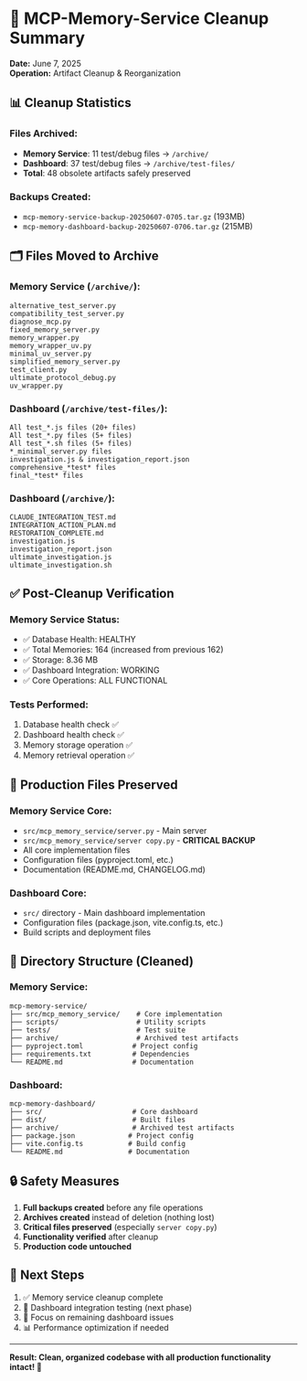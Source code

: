 # 🧹 MCP-Memory-Service Cleanup Summary

**Date:** June 7, 2025  
**Operation:** Artifact Cleanup & Reorganization

## 📊 **Cleanup Statistics**

### **Files Archived:**
- **Memory Service**: 11 test/debug files → `/archive/`
- **Dashboard**: 37 test/debug files → `/archive/test-files/`
- **Total**: 48 obsolete artifacts safely preserved

### **Backups Created:**
- `mcp-memory-service-backup-20250607-0705.tar.gz` (193MB)
- `mcp-memory-dashboard-backup-20250607-0706.tar.gz` (215MB)

## 🗂️ **Files Moved to Archive**

### **Memory Service (`/archive/`):**
```
alternative_test_server.py
compatibility_test_server.py
diagnose_mcp.py
fixed_memory_server.py
memory_wrapper.py
memory_wrapper_uv.py
minimal_uv_server.py
simplified_memory_server.py
test_client.py
ultimate_protocol_debug.py
uv_wrapper.py
```

### **Dashboard (`/archive/test-files/`):**
```
All test_*.js files (20+ files)
All test_*.py files (5+ files)  
All test_*.sh files (5+ files)
*_minimal_server.py files
investigation.js & investigation_report.json
comprehensive_*test* files
final_*test* files
```

### **Dashboard (`/archive/`):**
```
CLAUDE_INTEGRATION_TEST.md
INTEGRATION_ACTION_PLAN.md
RESTORATION_COMPLETE.md
investigation.js
investigation_report.json
ultimate_investigation.js
ultimate_investigation.sh
```

## ✅ **Post-Cleanup Verification**

### **Memory Service Status:**
- ✅ Database Health: HEALTHY
- ✅ Total Memories: 164 (increased from previous 162)
- ✅ Storage: 8.36 MB
- ✅ Dashboard Integration: WORKING
- ✅ Core Operations: ALL FUNCTIONAL

### **Tests Performed:**
1. Database health check ✅
2. Dashboard health check ✅  
3. Memory storage operation ✅
4. Memory retrieval operation ✅

## 🎯 **Production Files Preserved**

### **Memory Service Core:**
- `src/mcp_memory_service/server.py` - Main server
- `src/mcp_memory_service/server copy.py` - **CRITICAL BACKUP**
- All core implementation files
- Configuration files (pyproject.toml, etc.)
- Documentation (README.md, CHANGELOG.md)

### **Dashboard Core:**
- `src/` directory - Main dashboard implementation
- Configuration files (package.json, vite.config.ts, etc.)
- Build scripts and deployment files

## 📁 **Directory Structure (Cleaned)**

### **Memory Service:**
```
mcp-memory-service/
├── src/mcp_memory_service/    # Core implementation
├── scripts/                   # Utility scripts
├── tests/                     # Test suite
├── archive/                   # Archived test artifacts
├── pyproject.toml            # Project config
├── requirements.txt          # Dependencies
└── README.md                 # Documentation
```

### **Dashboard:**
```
mcp-memory-dashboard/
├── src/                      # Core dashboard
├── dist/                     # Built files
├── archive/                  # Archived test artifacts
├── package.json             # Project config
├── vite.config.ts           # Build config
└── README.md                # Documentation
```

## 🔒 **Safety Measures**

1. **Full backups created** before any file operations
2. **Archives created** instead of deletion (nothing lost)
3. **Critical files preserved** (especially `server copy.py`)
4. **Functionality verified** after cleanup
5. **Production code untouched**

## 📝 **Next Steps**

1. ✅ Memory service cleanup complete
2. 🔄 Dashboard integration testing (next phase)
3. 🎯 Focus on remaining dashboard issues
4. 📊 Performance optimization if needed

---

**Result: Clean, organized codebase with all production functionality intact! 🚀**
